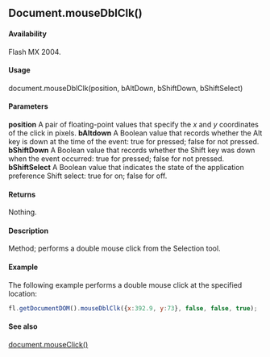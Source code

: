 ## Document.mouseDblClk()

#### Availability

Flash MX 2004.

#### Usage

document.mouseDblClk(position, bAltDown, bShiftDown, bShiftSelect)

#### Parameters

**position** A pair of floating-point values that specify the *x* and *y* coordinates of the click in pixels.
**bAltdown** A Boolean value that records whether the Alt key is down at the time of the event: true for pressed; false
for not pressed.
**bShiftDown** A Boolean value that records whether the Shift key was down when the event occurred: true for pressed;
false for not pressed.
**bShiftSelect** A Boolean value that indicates the state of the application preference Shift select: true for on; false for off.

#### Returns

Nothing.

#### Description

Method; performs a double mouse click from the Selection tool.

#### Example

The following example performs a double mouse click at the specified location:

```javascript
fl.getDocumentDOM().mouseDblClk({x:392.9, y:73}, false, false, true);

```

#### See also

[document.mouseClick()](../Document_object/docum130.md)
